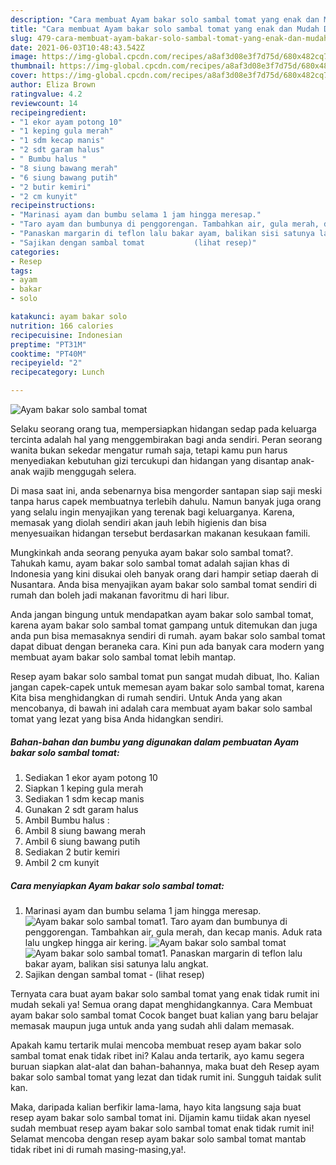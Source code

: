 ```yaml
---
description: "Cara membuat Ayam bakar solo sambal tomat yang enak dan Mudah Dibuat"
title: "Cara membuat Ayam bakar solo sambal tomat yang enak dan Mudah Dibuat"
slug: 479-cara-membuat-ayam-bakar-solo-sambal-tomat-yang-enak-dan-mudah-dibuat
date: 2021-06-03T10:48:43.542Z
image: https://img-global.cpcdn.com/recipes/a8af3d08e3f7d75d/680x482cq70/ayam-bakar-solo-sambal-tomat-foto-resep-utama.jpg
thumbnail: https://img-global.cpcdn.com/recipes/a8af3d08e3f7d75d/680x482cq70/ayam-bakar-solo-sambal-tomat-foto-resep-utama.jpg
cover: https://img-global.cpcdn.com/recipes/a8af3d08e3f7d75d/680x482cq70/ayam-bakar-solo-sambal-tomat-foto-resep-utama.jpg
author: Eliza Brown
ratingvalue: 4.2
reviewcount: 14
recipeingredient:
- "1 ekor ayam potong 10"
- "1 keping gula merah"
- "1 sdm kecap manis"
- "2 sdt garam halus"
- " Bumbu halus "
- "8 siung bawang merah"
- "6 siung bawang putih"
- "2 butir kemiri"
- "2 cm kunyit"
recipeinstructions:
- "Marinasi ayam dan bumbu selama 1 jam hingga meresap."
- "Taro ayam dan bumbunya di penggorengan. Tambahkan air, gula merah, dan kecap manis. Aduk rata lalu ungkep hingga air kering."
- "Panaskan margarin di teflon lalu bakar ayam, balikan sisi satunya lalu angkat."
- "Sajikan dengan sambal tomat           (lihat resep)"
categories:
- Resep
tags:
- ayam
- bakar
- solo

katakunci: ayam bakar solo 
nutrition: 166 calories
recipecuisine: Indonesian
preptime: "PT31M"
cooktime: "PT40M"
recipeyield: "2"
recipecategory: Lunch

---
```



![Ayam bakar solo sambal tomat](https://img-global.cpcdn.com/recipes/a8af3d08e3f7d75d/680x482cq70/ayam-bakar-solo-sambal-tomat-foto-resep-utama.jpg)

Selaku seorang orang tua, mempersiapkan hidangan sedap pada keluarga tercinta adalah hal yang menggembirakan bagi anda sendiri. Peran seorang  wanita bukan sekedar mengatur rumah saja, tetapi kamu pun harus menyediakan kebutuhan gizi tercukupi dan hidangan yang disantap anak-anak wajib menggugah selera.

Di masa  saat ini, anda sebenarnya bisa mengorder santapan siap saji meski tanpa harus capek membuatnya terlebih dahulu. Namun banyak juga orang yang selalu ingin menyajikan yang terenak bagi keluarganya. Karena, memasak yang diolah sendiri akan jauh lebih higienis dan bisa menyesuaikan hidangan tersebut berdasarkan makanan kesukaan famili. 



Mungkinkah anda seorang penyuka ayam bakar solo sambal tomat?. Tahukah kamu, ayam bakar solo sambal tomat adalah sajian khas di Indonesia yang kini disukai oleh banyak orang dari hampir setiap daerah di Nusantara. Anda bisa menyajikan ayam bakar solo sambal tomat sendiri di rumah dan boleh jadi makanan favoritmu di hari libur.

Anda jangan bingung untuk mendapatkan ayam bakar solo sambal tomat, karena ayam bakar solo sambal tomat gampang untuk ditemukan dan juga anda pun bisa memasaknya sendiri di rumah. ayam bakar solo sambal tomat dapat dibuat dengan beraneka cara. Kini pun ada banyak cara modern yang membuat ayam bakar solo sambal tomat lebih mantap.

Resep ayam bakar solo sambal tomat pun sangat mudah dibuat, lho. Kalian jangan capek-capek untuk memesan ayam bakar solo sambal tomat, karena Kita bisa menghidangkan di rumah sendiri. Untuk Anda yang akan mencobanya, di bawah ini adalah cara membuat ayam bakar solo sambal tomat yang lezat yang bisa Anda hidangkan sendiri.

<!--inarticleads1-->

##### Bahan-bahan dan bumbu yang digunakan dalam pembuatan Ayam bakar solo sambal tomat:

1. Sediakan 1 ekor ayam potong 10
1. Siapkan 1 keping gula merah
1. Sediakan 1 sdm kecap manis
1. Gunakan 2 sdt garam halus
1. Ambil  Bumbu halus :
1. Ambil 8 siung bawang merah
1. Ambil 6 siung bawang putih
1. Sediakan 2 butir kemiri
1. Ambil 2 cm kunyit




<!--inarticleads2-->

##### Cara menyiapkan Ayam bakar solo sambal tomat:

1. Marinasi ayam dan bumbu selama 1 jam hingga meresap.
<img src="https://img-global.cpcdn.com/steps/a5b498e9d1b885a6/160x128cq70/ayam-bakar-solo-sambal-tomat-langkah-memasak-1-foto.jpg" alt="Ayam bakar solo sambal tomat">1. Taro ayam dan bumbunya di penggorengan. Tambahkan air, gula merah, dan kecap manis. Aduk rata lalu ungkep hingga air kering.
<img src="https://img-global.cpcdn.com/steps/d47b0feb0a80c210/160x128cq70/ayam-bakar-solo-sambal-tomat-langkah-memasak-2-foto.jpg" alt="Ayam bakar solo sambal tomat"><img src="https://img-global.cpcdn.com/steps/8db776770784bcb2/160x128cq70/ayam-bakar-solo-sambal-tomat-langkah-memasak-2-foto.jpg" alt="Ayam bakar solo sambal tomat">1. Panaskan margarin di teflon lalu bakar ayam, balikan sisi satunya lalu angkat.
1. Sajikan dengan sambal tomat -           (lihat resep)




Ternyata cara buat ayam bakar solo sambal tomat yang enak tidak rumit ini mudah sekali ya! Semua orang dapat menghidangkannya. Cara Membuat ayam bakar solo sambal tomat Cocok banget buat kalian yang baru belajar memasak maupun juga untuk anda yang sudah ahli dalam memasak.

Apakah kamu tertarik mulai mencoba membuat resep ayam bakar solo sambal tomat enak tidak ribet ini? Kalau anda tertarik, ayo kamu segera buruan siapkan alat-alat dan bahan-bahannya, maka buat deh Resep ayam bakar solo sambal tomat yang lezat dan tidak rumit ini. Sungguh taidak sulit kan. 

Maka, daripada kalian berfikir lama-lama, hayo kita langsung saja buat resep ayam bakar solo sambal tomat ini. Dijamin kamu tiidak akan nyesel sudah membuat resep ayam bakar solo sambal tomat enak tidak rumit ini! Selamat mencoba dengan resep ayam bakar solo sambal tomat mantab tidak ribet ini di rumah masing-masing,ya!.

